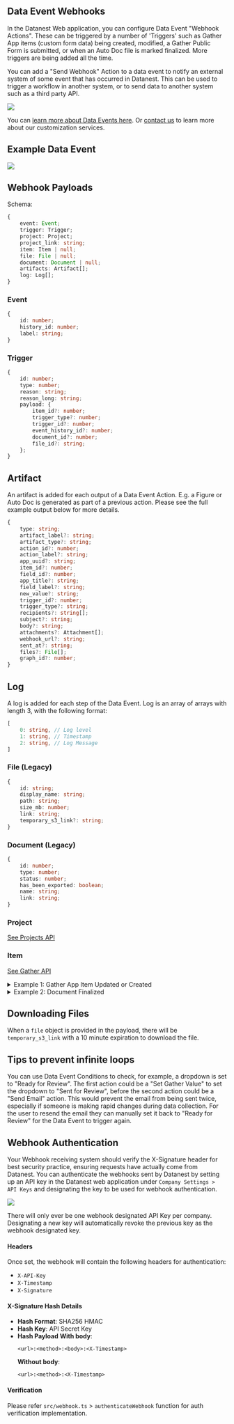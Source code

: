 
## Data Event Webhooks

In the Datanest Web application, you can configure Data Event "Webhook Actions". These can be triggered by a number of 'Triggers' such as Gather App items (custom form data) being created, modified, a Gather Public Form is submitted, or when an Auto Doc file is marked finalized. More triggers are being added all the time.

You can add a "Send Webhook" Action to a data event to notify an external system of some event that has occurred in Datanest. This can be used to trigger a workflow in another system, or to send data to another system such as a third party API.

![](./images/data-event-webhook-configuration.png)

You can [learn more about Data Events here](https://app.datanest.earth/support/4). Or [contact us](https://www.datanest.earth/contact-us) to learn more about our customization services.

## Example Data Event

![](./images/data-event-complex-example.png)

## Webhook Payloads

Schema:
```ts
{ 
    event: Event;
    trigger: Trigger;
    project: Project;
    project_link: string;
    item: Item | null;
    file: File | null;
    document: Document | null;
    artifacts: Artifact[];
    log: Log[];
}
```

### Event
```ts
{
    id: number;
    history_id: number;
    label: string;
}
```

### Trigger
```ts
{
    id: number;
    type: number;
    reason: string;
    reason_long: string;
    payload: {
        item_id?: number;
        trigger_type?: number;
        trigger_id?: number;
        event_history_id?: number;
        document_id?: number;
        file_id?: string;
    };
}
```

## Artifact
An artifact is added for each output of a Data Event Action.
E.g. a Figure or Auto Doc is generated as part of a previous action.
Please see the full example output below for more details.
```ts
{
    type: string;
    artifact_label?: string;
    artifact_type?: string;
    action_id?: number;
    action_label?: string;
    app_uuid?: string;
    item_id?: number;
    field_id?: number;
    app_title?: string;
    field_label?: string;
    new_value?: string;
    trigger_id?: number;
    trigger_type?: string;
    recipients?: string[];
    subject?: string;
    body?: string;
    attachments?: Attachment[];
    webhook_url?: string;
    sent_at?: string;
    files?: File[];
    graph_id?: number;
}
```

## Log
A log is added for each step of the Data Event.
Log is an array of arrays with length 3, with the following format:
```ts
[
    0: string, // Log level 
    1: string, // Timestamp
    2: string, // Log Message
]
```

### File (Legacy)
```ts
{
    id: string;
    display_name: string;
    path: string;
    size_mb: number;
    link: string;
    temporary_s3_link?: string;
}
```

### Document (Legacy)
```ts
{
    id: number;
    type: number;
    status: number;
    has_been_exported: boolean;
    name: string;
    link: string;
}
```

### Project
[See Projects API](../endpoints/projects.md)

### Item
[See Gather API](../endpoints/gather.md)

<details>
<summary>Example 1: Gather App Item Updated or Created</summary>

```json
{
    "event": {
        "id": 5420,
        "history_id": 2622,
        "label": "test"
    },
    "trigger": {
        "id": 5680,
        "type": 2,
        "reason": "App Item Updated",
        "reason_long": "App Item Updated by Brandon De Rose",
        "payload": {
            "item_id": 1337157,
            "trigger_type": 2,
            "trigger_id": 5680,
            "triggered_by_user_id": "5a1359c1-6a87-4862-a613-67ec4d3a2955",
            "event_history_id": 2622
        }
    },
    "project": {
        "uuid": "abfe47e9-741c-4a63-b44c-6347dcbdbe16",
        "project_number": "0101010101010101001",
        "project_name": "STRESS TEST PROJECT",
        "project_client": "TESTING",
        "project_type": 1,
        "project_manager_uuid": "e38b7dcf-8443-47ab-95c8-40db6762d5ae",
        "workflow_id": null,
        "archived": false,
        "is_confidential": false,
        "is_confirmed": true,
        "latitude": -43.5594505,
        "longitude": 172.6868801,
        "storage_needs_calc": true,
        "storage_usage_mb": 0,
        "has_soil_upload": false,
        "has_water_upload": false,
        "has_leachate_upload": false,
        "has_soilgas_upload": false,
        "has_sediment_upload": false,
        "has_xrf_data": false,
        "has_chemical_misalignment": false,
        "has_sample_merging_misalignment": false,
        "has_matrice_misalignment": false,
        "has_unit_misalignment": false,
        "has_rpd_misalignment": false,
        "has_spatial_misalignment": false,
        "is_gather_non_spatial_view": false,
        "is_legacy_gather_table": true,
        "project_address": "15\/24 Broad Street, Woolston, Christchurch, New Zealand",
        "google_place_id": "EjwxNS8yNCBCcm9hZCBTdHJlZXQsIFdvb2xzdG9uLCBDaHJpc3RjaHVyY2ggODAyMywgTmV3IFplYWxhbmQiOBo2CjASLgoUChIJF8YrK3wnMm0RTE0r_2qTXd0QGCoUChIJAxQoK3wnMm0RH5cYn4ue4-kSAjE1",
        "address_street": "24 Broad Street",
        "address_locality": "Broad Street",
        "address_city": "Woolston",
        "address_state": "Canterbury",
        "address_country": "NZ",
        "address_postcode": "8023",
        "measurement_type": "metre",
        "timezone": "UTC",
        "enviro_processed_at": null,
        "updated_at": "2024-07-24T04:25:34.000000Z",
        "created_at": "2024-06-18T22:28:41.000000Z"
    },
    "workflow": null,
    "project_link": "http:\/\/datanest.localhost:8080\/open-project\/abfe47e9-741c-4a63-b44c-6347dcbdbe16",
    "collection_link": "http:\/\/datanest.localhost:8080\/open-project\/abfe47e9-741c-4a63-b44c-6347dcbdbe16?redirect=%2Fgather%3Fredirect%3Dcollection",
    "item": {
        "id": 1337157,
        "project_uuid": "abfe47e9-741c-4a63-b44c-6347dcbdbe16",
        "app_uuid": "9f6ce399-84c9-4318-a9d6-70d3f16afe75",
        "type": 3,
        "title": "Soil Logging (TabLogs Enviro)-1",
        "lab_title": null,
        "original_title": null,
        "latitude": -43.5595023,
        "longitude": 172.6868331,
        "sample_type": 3,
        "display_sample_type": "Gather",
        "hidden": false,
        "icon_size": null,
        "label_position": {
            "offsetX": 0,
            "offsetY": 0
        },
        "is_label_hidden": false,
        "label_color": null,
        "label_shadow_color": null,
        "label_size": null,
        "is_label_underlined": false,
        "is_label_asterisk_appended": false,
        "marker_type": 0,
        "enviro_start_depth": null,
        "enviro_end_depth": null,
        "enviro_soil_description": null,
        "enviro_lab_sample_type": null,
        "enviro_sampled_date": null,
        "enviro_analyzed_date": null,
        "enviro_duplicate_of_id": null,
        "enviro_triplicate_of_id": null,
        "enviro_composite_of": null,
        "enviro_matrix": "soil",
        "created_at": "2024-06-18T23:05:14.000000Z",
        "updated_at": "2024-06-18T23:10:57.000000Z",
        "deleted_at": null
    },
    "file": null,
    "document": null,
    "artifacts": [
        {
            "type": "trigger",
            "artifact_label": "App Item Updated by Brandon De Rose",
            "trigger_id": 5680,
            "trigger_type": "App Item Updated"
        },
        {
            "type": "action",
            "artifact_type": "Set Gather Value",
            "action_id": 11374,
            "action_label": null,
            "app_uuid": "9f6ce399-84c9-4318-a9d6-70d3f16afe75",
            "item_id": 1337157,
            "field_id": 553327,
            "app_title": "Soil Logging (TabLogs Enviro)",
            "field_label": "Reviewed by",
            "new_value": null
        },
        {
            "type": "action",
            "artifact_type": "Generate Maps Figure",
            "action_id": 11375,
            "action_label": null,
            "files": [
                {
                    "uuid": "9c96651c-a12c-45f6-8b0d-f2a58d47f378",
                    "project_uuid": "abfe47e9-741c-4a63-b44c-6347dcbdbe16",
                    "display_name": "Figure 1. Untitled Figure.png",
                    "path": "Figures",
                    "size_mb": 0.24438190460205,
                    "version": 18,
                    "is_final": false,
                    "virus_status": 1,
                    "review_status": 0,
                    "review_comments": null,
                    "formatter_comments": null,
                    "created_at": "2024-07-23T01:19:14.000000Z",
                    "updated_at": "2024-07-24T04:33:46.000000Z",
                    "deleted_at": null
                }
            ]
        },
        {
            "type": "action",
            "artifact_type": "Send Email",
            "action_id": 11376,
            "action_label": null,
            "recipients": [
                "bob@smith.com"
            ],
            "subject": "Data Event App Item Updated",
            "body": "Soil Logging (TabLogs Enviro) was App Item Updated by Brandon De Rose with reference Soil Logging (TabLogs Enviro)-1",
            "attachments": [
                {
                    "id": "2xqkrcm",
                    "file": {
                        "id": "9c96651c-a12c-45f6-8b0d-f2a58d47f378",
                        "path": "Figures",
                        "context": null,
                        "s3_file": "files\/5e2910e0100e8\/19686\/Figures\/Figure 1. Untitled Figure_58107.png",
                        "size_mb": 0.24356460571289,
                        "version": 3,
                        "is_final": false,
                        "created_at": "2024-07-23T01:19:14.000000Z",
                        "deleted_at": null,
                        "expires_at": null,
                        "is_pending": false,
                        "project_id": 19686,
                        "updated_at": "2024-07-23T01:20:54.000000Z",
                        "document_id": null,
                        "display_name": "Figure 1. Untitled Figure.png",
                        "virus_status": 1,
                        "review_status": 0,
                        "review_comments": null,
                        "comments_file_id": null,
                        "uploader_user_id": null,
                        "formatter_comments": null
                    },
                    "name": "Figure 1. Untitled Figure.png",
                    "type": "File",
                    "file_id": "9c96651c-a12c-45f6-8b0d-f2a58d47f378",
                    "figure_id": null,
                    "document_id": null,
                    "convert_to_pdf": false,
                    "auto_doc_options": null
                }
            ]
        },
        {
            "type": "action",
            "artifact_type": "Send Webhook",
            "action_id": 11377,
            "action_label": null,
            "webhook_url": "https:\/\/webhook.site\/70d82285-9c73-4820-8fba-048971fed129",
            "sent_at": "2024-07-24T04:33:49.826622Z"
        },
        {
            "type": "action",
            "artifact_type": "Generate Maps Figure",
            "action_id": 11378,
            "action_label": null,
            "files": [
                {
                    "uuid": "9c98a185-5ef6-4775-8667-5458cd3f38e2",
                    "project_uuid": "abfe47e9-741c-4a63-b44c-6347dcbdbe16",
                    "display_name": "Figure Basemap Figure.png",
                    "path": "Figures",
                    "size_mb": 0.12800884246826,
                    "version": 6,
                    "is_final": false,
                    "virus_status": 1,
                    "review_status": 0,
                    "review_comments": null,
                    "formatter_comments": null,
                    "created_at": "2024-07-24T03:59:48.000000Z",
                    "updated_at": "2024-07-24T04:34:03.000000Z",
                    "deleted_at": null
                }
            ]
        },
        {
            "type": "action",
            "artifact_type": "Generate Insights Graph",
            "action_id": 11379,
            "action_label": null,
            "files": [
                {
                    "uuid": "9c9665d9-e113-4747-93bc-c30ce83c6f98",
                    "project_uuid": "abfe47e9-741c-4a63-b44c-6347dcbdbe16",
                    "display_name": "Untitled 745 - 1 - 1.png",
                    "path": "Data Insights\/Untitled 745",
                    "size_mb": 0.004267692565918,
                    "version": 27,
                    "is_final": false,
                    "virus_status": 1,
                    "review_status": 0,
                    "review_comments": null,
                    "formatter_comments": null,
                    "created_at": "2024-07-23T01:21:18.000000Z",
                    "updated_at": "2024-07-24T04:34:10.000000Z",
                    "deleted_at": null
                }
            ],
            "graph_id": 745
        }
    ],
    "log": [
        [
            "INFO",
            "2024-07-24T04:33:32.539534Z",
            "Event started. Trigger: App Item Updated by Brandon De Rose"
        ],
        [
            "INFO",
            "2024-07-24T04:33:32.544858Z",
            "All Conditions passed!"
        ],
        [
            "INFO",
            "2024-07-24T04:33:32.553760Z",
            "Set Gather Value for Reviewed by to \"NULL\""
        ],
        [
            "INFO",
            "2024-07-24T04:33:32.555614Z",
            "Starting Figure generation..."
        ],
        [
            "INFO",
            "2024-07-24T04:33:48.599407Z",
            "Generated Figure: Figure 1. Untitled Figure.png taking 16.04 seconds."
        ],
        [
            "INFO",
            "2024-07-24T04:33:48.601236Z",
            "Starting Email action..."
        ],
        [
            "INFO",
            "2024-07-24T04:33:48.601358Z",
            "Sending email to bob@smith.com"
        ],
        [
            "INFO",
            "2024-07-24T04:33:48.666253Z",
            "Attaching File: Figure 1. Untitled Figure.png"
        ],
        [
            "INFO",
            "2024-07-24T04:33:48.666631Z",
            "Sending email with subject: Data Event App Item Updated"
        ],
        [
            "INFO",
            "2024-07-24T04:33:50.856276Z",
            "Successfully sent POST Webhook to https:\/\/webhook.site\/..."
        ],
        [
            "INFO",
            "2024-07-24T04:33:50.858485Z",
            "Starting Figure generation..."
        ],
        [
            "INFO",
            "2024-07-24T04:34:05.892166Z",
            "Generated Figure: Figure Basemap Figure.png taking 15.03 seconds."
        ],
        [
            "INFO",
            "2024-07-24T04:34:05.893100Z",
            "Starting Insights Graph generation..."
        ],
        [
            "INFO",
            "2024-07-24T04:34:11.904622Z",
            "Generated Insights Graphs successfully"
        ]
    ]
}
```
</details>

<details>
<summary>Example 2: Document Finalized</summary>

When a `file` is provided, there will be `temporary_s3_link` with a 10 minute expiration to download the file.
The file, document and project `link`s are for the Datanest web application intended for end-users.

```json
{
    "event": {
        "id": 39,
        "history_id": 342,
        "label": "Finalized test"
    },
    "trigger": {
        "id": 143,
        "type": 6,
        "reason": "Auto Doc Finalized",
        "reason_long": "Auto Doc Finalized",
        "payload": {
            "trigger_id": 143,
            "trigger_type": 6,
            "document_id": 5113,
            "file_id": "9b2e7091-22bc-4a25-b9d7-d6701a50387a",
            "event_history_id": 342
        }
    },
    "project": {
        "uuid": "005056a4-ecd7-4ded-87bc-dad952efe1a5",
        "project_number": "Data Event Webhooks",
        "project_name": "Sopoline Burton",
        "project_client": "Tempor do aliquid no",
        "project_type": 1,
        "project_manager_uuid": "b4d84c46-1513-42ac-9d9f-dd56fa3d853c",
        "archived": false,
        "is_confidential": false,
        "is_confirmed": true,
        "latitude": 40.7094756,
        "longitude": -74.0072955,
        "storage_needs_calc": true,
        "storage_usage_mb": 0,
        "has_soil_upload": false,
        "has_water_upload": false,
        "has_leachate_upload": false,
        "has_soilgas_upload": false,
        "has_xrf_data": false,
        "has_chemical_misalignment": false,
        "has_sample_merging_misalignment": false,
        "has_matrice_misalignment": false,
        "has_unit_misalignment": false,
        "has_rpd_misalignment": false,
        "has_spatial_misalignment": false,
        "is_gather_non_spatial_view": false,
        "is_legacy_gather_table": true,
        "project_address": "123 William Street, New York, NY, USA",
        "google_place_id": "ChIJIaGbBBhawokRUmbgNsUmr-s",
        "address_street": "123 William Street",
        "address_locality": "Manhattan",
        "address_city": "New York",
        "address_state": "New York",
        "address_country": "United States",
        "address_postcode": "10038",
        "measurement_type": "inch",
        "timezone": "America\/Los_Angeles",
        "enviro_processed_at": null,
        "updated_at": "2024-01-26T02:49:45.000000Z",
        "created_at": "2024-01-24T03:48:57.000000Z"
    },
    "project_link": "http:\/\/datanest.localhost:8080\/open-project\/005056a4-ecd7-4ded-87bc-dad952efe1a5",
    "item": null,
    "file": {
        "id": "9b2e7091-22bc-4a25-b9d7-d6701a50387a",
        "display_name": "Data Event Webhooks - Document (1) - Claim-6 - #013.docx",
        "path": "Auto Docs\/Document (1)",
        "size_mb": 0.028589248657227,
        "link": "http:\/\/datanest.localhost:8080\/open-project\/005056a4-ecd7-4ded-87bc-dad952efe1a5?redirect=%2Ffile%2F9b2e7091-22bc-4a25-b9d7-d6701a50387a",
        "temporary_s3_link": "https:\/\/datanest-staging.s3.ap-southeast-2.amazonaws.com\/files\/...(ommitted)"
    },
    "document": {
        "id": 5113,
        "type": 0,
        "status": 0,
        "has_been_exported": true,
        "name": "Document (1)",
        "link": "http:\/\/datanest.localhost:8080\/open-project\/005056a4-ecd7-4ded-87bc-dad952efe1a5?redirect=%2Fdeliver%2Fword%2Feditor%2F5113"
    }
}
```
</details>

## Downloading Files

When a `file` object is provided in the payload, there will be `temporary_s3_link` with a 10 minute expiration to download the file.

## Tips to prevent infinite loops

You can use Data Event Conditions to check, for example, a dropdown is set to "Ready for Review". The first action could be a "Set Gather Value" to set the dropdown to "Sent for Review", before the second action could be a "Send Email" action. This would prevent the email from being sent twice, especially if someone is making rapid changes during data collection. For the user to resend the email they can manually set it back to "Ready for Review" for the Data Event to trigger again.


## Webhook Authentication

Your Webhook receiving system should verify the X-Signature header for best security practice, ensuring requests have actually come from Datanest. You can authenticate the webhooks sent by Datanest by setting up an API key in the Datanest web application under `Company Settings > API Keys` and designating the key to be used for webhook authentication.

![](./images/api-key-webhook-designate.png)

There will only ever be one webhook designated API Key per company. Designating a new key will automatically revoke the previous key as the webhook designated key.


#### Headers

Once set, the webhook will contain the following headers for authentication:

- `X-API-Key`
- `X-Timestamp`
- `X-Signature`

#### X-Signature Hash Details

- **Hash Format**: SHA256 HMAC
- **Hash Key**: API Secret Key
- **Hash Payload**
    **With body**:
    ```
    <url>:<method>:<body>:<X-Timestamp>
    ```
    **Without body**:
    ```
    <url>:<method>:<X-Timestamp>
    ```
#### Verification
 Please refer `src/webhook.ts` > `authenticateWebhook` function for auth verification implementation.